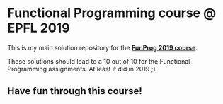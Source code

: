 # Functional Programming course @ EPFL 2019

This is my main solution repository for the [**FunProg 2019 course**](https://edu.epfl.ch/coursebook/fr/functional-programming-CS-210?cb_cycle=bama_cyclebachelor&cb_section=sc).

These solutions should lead to a 10 out of 10 for the Functional Programming assignments. 
At least it did in 2019 ;)

## Have fun through this course! 
